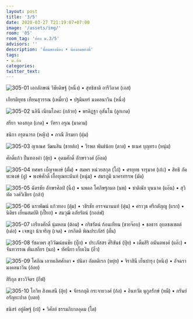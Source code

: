 ```yaml
---
layout: post
title: '3/5'
date: 2020-03-27 T21:19:07+07:00
image: '/assets/img/'
room: '05'
room_tag: 'ห้อง ม.3/5'
advisors: ''
description: 'พี่ดมของน้อง • น้องอมของพี่'
tags:
- ม.ต้น
categories:
twitter_text:
---
```

![305-01](https://res.cloudinary.com/dbruw74ms/image/upload/r_8,c_fit,w_760/v1585318658/305-01_emu3ig.png)
เอกลักษณ์ วิชัยดิษฐ์ (หนึ่ง) • สุทธิชาติ อารีวิลาศ (เอส)

เกียรติยุทธ เทียนสุวรรณ (เหมี่ยว) • ปฐมินทร์ มงคลนาวิน (หนึ่ง)

![305-02](https://res.cloudinary.com/dbruw74ms/image/upload/r_8,c_fit,w_760/v1585318657/305-02_x0n7hp.png)
นลินี เนียมโภคะ (กล้วย) • พรดิฏฐา อุสันโน (ลูกเกด)

สรียา จองสกุล (เกด) • วัฑรา อรุณ (มาดาม)

ชนิกา กรุตนารถ (หญิง) • ภาณี ภิรมยา (ตุ๋ม)

![305-03](https://res.cloudinary.com/dbruw74ms/image/upload/r_8,c_fit,w_760/v1585318657/305-03_weldnj.png)
ญาเณศ วัฒนสิน (ชายต้อ) • วีรพล พันธ์น้อย (ตาล) • ธเนศ บุญทรง (หนุ่ม)

ศักดิ์แก้ว ปิ่นทองคำ (ตุ้ย) • อุดมศักดิ์ อักษรวงศ์ (อ๊อด)

![305-04](https://res.cloudinary.com/dbruw74ms/image/upload/r_8,c_fit,w_760/v1585318658/305-04_ic0how.png)
ทศพร เบ็ญจพงษ์ (ตั้ม) • สมพร หน่วยสกุล (โก๋) • ศรยุทธ จารุมาศ (เอ้ะ) • สิทธิ ภัคทะพงษ์ (อู) • พงษ์ศักดิ์ เอื้อบุณยะนันท์ (หนุ่ม) • สมรภูมิ นาครทรรพ (มัด)

![305-05](https://res.cloudinary.com/dbruw74ms/image/upload/r_8,c_fit,w_760/v1585318657/305-05_pjvsa8.png)
ฉัตรชัย อักษรศิลป์ (นิ้ง) • นพดล โศภิษฐกมล (นพ) • ชาติณัย บุนนาค (แอ๊น) • สุวิทัต วงศ์วิเชียร (กล้า)

![305-06](https://res.cloudinary.com/dbruw74ms/image/upload/r_8,c_fit,w_760/v1585318657/305-06_citb8m.png)
นราพัฒน์ แก้วทอง (ตุ้ม) • วชิรชัย อรรจนานนท์ (ตุ่น) • ศราวุธ ศรีกตัญญู (แรก) • นิติธร เยี่ยมสมบัติ (เปี๊ยก) • สมวุฒิ อภัยรัตน์ (กอล์ฟ)

![305-07](https://res.cloudinary.com/dbruw74ms/image/upload/r_8,c_fit,w_760/v1585318658/305-07_xeag7s.png)
เกรียงศักดิ์ นุ่มหอม (ต้อม) • กริชรัตน์ ก้อนเทียน (ชายจ๊อบ) • ชลธาร อุบลชลเขตต์ (เด๋อ) • เจษฎา น้าเจริญ (เจด) • กรกิตติ พิณประภัสร์ (ตั๋น)

![305-08](https://res.cloudinary.com/dbruw74ms/image/upload/r_8,c_fit,w_760/v1585318660/305-08_hgeied.png)
รัชดาพร สุวิวัฒน์ธนชัย (ปุ๊ก) • ประภัสสร ศิริขันธ์ (ปุ้ย) • เต็มสิริ อนันตพงศ์ (แอ๊ะ) • จันทวรรณ ตันเสถียร (นก) • ทัศนียา เก็บเงิน (อิ๋ว)

![305-09](https://res.cloudinary.com/dbruw74ms/image/upload/r_8,c_fit,w_760/v1585318660/305-09_y71wha.png)
โศภิณ เลาหเลิศศักดา • ปนิดา อัตตดิเรก (หยุ๋ย) • จิราสินี เย็นบำรุง (หนิง) • อัจฉรา มงคลนาวิน (อ้อย)

สิริกุล ขาววิจิตร (กีฟ)

![305-10](https://res.cloudinary.com/dbruw74ms/image/upload/r_8,c_fit,w_760/v1585318660/305-10_zo5fv1.png)
โกวิท สิงหเสนี (อุ้ย) • จักรกฤดิ กระจายวงศ์ (ก้อ) • อินทวัต นุกูลรักษ์ (หมี) • กรันย์ อรัญยะปาล (บอย)

ธนิสร์ อยู่ดิษฐ์ (เบ้) • วิศัลย์ ธรรมภิบาลอุดม (โต)

